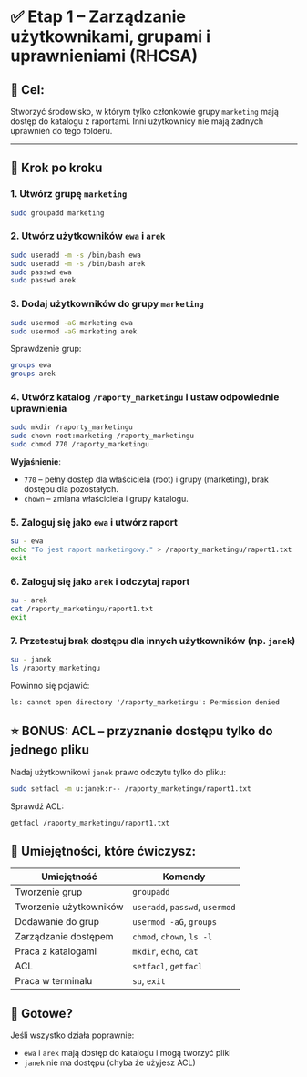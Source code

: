 # ✅ Etap 1 – Zarządzanie użytkownikami, grupami i uprawnieniami (RHCSA)

## 🎯 Cel:
Stworzyć środowisko, w którym tylko członkowie grupy `marketing` mają dostęp do katalogu z raportami. Inni użytkownicy nie mają żadnych uprawnień do tego folderu.

---

## 📌 Krok po kroku

### 1. Utwórz grupę `marketing`
```bash
sudo groupadd marketing
```

### 2. Utwórz użytkowników `ewa` i `arek`
```bash
sudo useradd -m -s /bin/bash ewa
sudo useradd -m -s /bin/bash arek
sudo passwd ewa
sudo passwd arek
```

### 3. Dodaj użytkowników do grupy `marketing`
```bash
sudo usermod -aG marketing ewa
sudo usermod -aG marketing arek
```

Sprawdzenie grup:
```bash
groups ewa
groups arek
```

### 4. Utwórz katalog `/raporty_marketingu` i ustaw odpowiednie uprawnienia
```bash
sudo mkdir /raporty_marketingu
sudo chown root:marketing /raporty_marketingu
sudo chmod 770 /raporty_marketingu
```

**Wyjaśnienie**:
- `770` – pełny dostęp dla właściciela (root) i grupy (marketing), brak dostępu dla pozostałych.
- `chown` – zmiana właściciela i grupy katalogu.

### 5. Zaloguj się jako `ewa` i utwórz raport
```bash
su - ewa
echo "To jest raport marketingowy." > /raporty_marketingu/raport1.txt
exit
```

### 6. Zaloguj się jako `arek` i odczytaj raport
```bash
su - arek
cat /raporty_marketingu/raport1.txt
exit
```

### 7. Przetestuj brak dostępu dla innych użytkowników (np. `janek`)
```bash
su - janek
ls /raporty_marketingu
```

Powinno się pojawić:
```
ls: cannot open directory '/raporty_marketingu': Permission denied
```

## ⭐ BONUS: ACL – przyznanie dostępu tylko do jednego pliku

Nadaj użytkownikowi `janek` prawo odczytu tylko do pliku:
```bash
sudo setfacl -m u:janek:r-- /raporty_marketingu/raport1.txt
```

Sprawdź ACL:
```bash
getfacl /raporty_marketingu/raport1.txt
```

## 🧠 Umiejętności, które ćwiczysz:

| Umiejętność                 | Komendy                             |
|----------------------------|--------------------------------------|
| Tworzenie grup             | `groupadd`                          |
| Tworzenie użytkowników     | `useradd`, `passwd`, `usermod`      |
| Dodawanie do grup          | `usermod -aG`, `groups`             |
| Zarządzanie dostępem       | `chmod`, `chown`, `ls -l`           |
| Praca z katalogami         | `mkdir`, `echo`, `cat`              |
| ACL                        | `setfacl`, `getfacl`                |
| Praca w terminalu          | `su`, `exit`                        |

## 🏁 Gotowe?

Jeśli wszystko działa poprawnie:
- `ewa` i `arek` mają dostęp do katalogu i mogą tworzyć pliki
- `janek` nie ma dostępu (chyba że użyjesz ACL)